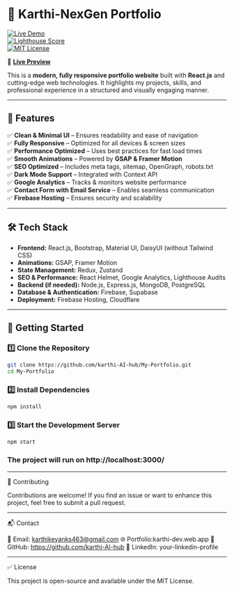 # 📌 Karthi-NexGen Portfolio  

[![Live Demo](https://img.shields.io/badge/demo-live-brightgreen)](https://karthi-dev.web.app)  
[![Lighthouse Score](https://img.shields.io/badge/performance-98%25-success)](https://pagespeed.web.dev/)  
[![MIT License](https://img.shields.io/badge/license-MIT-blue)](LICENSE)  

🔗 **[Live Preview](https://karthi-dev.web.app)**  

This is a **modern, fully responsive portfolio website** built with **React.js** and cutting-edge web technologies. It highlights my projects, skills, and professional experience in a structured and visually engaging manner.  

---

## 🌟 Features  
✅ **Clean & Minimal UI** – Ensures readability and ease of navigation  
✅ **Fully Responsive** – Optimized for all devices & screen sizes  
✅ **Performance Optimized** – Uses best practices for fast load times  
✅ **Smooth Animations** – Powered by **GSAP & Framer Motion**  
✅ **SEO Optimized** – Includes meta tags, sitemap, OpenGraph, robots.txt  
✅ **Dark Mode Support** – Integrated with Context API  
✅ **Google Analytics** – Tracks & monitors website performance  
✅ **Contact Form with Email Service** – Enables seamless communication  
✅ **Firebase Hosting** – Ensures security and scalability  

---

## 🛠️ Tech Stack  
- **Frontend:** React.js, Bootstrap, Material UI, DaisyUI (without Tailwind CSS)  
- **Animations:** GSAP, Framer Motion  
- **State Management:** Redux, Zustand  
- **SEO & Performance:** React Helmet, Google Analytics, Lighthouse Audits  
- **Backend (if needed):** Node.js, Express.js, MongoDB, PostgreSQL  
- **Database & Authentication:** Firebase, Supabase  
- **Deployment:** Firebase Hosting, Cloudflare  

---

## 🚀 Getting Started  

### **1️⃣ Clone the Repository**
```sh
git clone https://github.com/karthi-AI-hub/My-Portfolio.git
cd My-Portfolio
```
### **2️⃣ Install Dependencies**
```sh
npm install
```
### **3️⃣ Start the Development Server**
```sh
npm start
```

### The project will run on http://localhost:3000/

---

📢 Contributing

Contributions are welcome! If you find an issue or want to enhance this project, feel free to submit a pull request.

---
📬 Contact

📧 Email: karthikeyanks463@gmail.com
🌐 Portfolio:karthi-dev.web.app
🐙 GitHub: https://github.com/karthi-AI-hub
💼 LinkedIn: your-linkedin-profile

---

✅ License

This project is open-source and available under the MIT License.